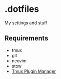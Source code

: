 # .dotfiles
My settings and stuff

## Requirements

* tmux
* git
* neovim
* stow
* [Tmux Plugin Manager](https://github.com/tmux-plugins/tpm)

